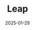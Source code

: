 ---  
layout: startup_page  
title: "Leap"  
id: "leap.energy"  
permalink: "/leapleap.energy01292025/"  
website: "https://www.leap.energy/"  
funding_round: "Series E"  
funding_amount: "$65M"  
investors: "Apis Partners, Owl Ventures, Jungle Ventures, Peak XV Partners"  
about: "Leap is a comprehensive international student mobility platform offering personalized guidance and solutions through a combination of human expertise and AI-powered tools. It provides services including counseling, visa assistance, education loans, and other financial products for international students, having served over one million students and partnered with more than 1,000 educational institutions."  
markets: "EdTech"  
hq: "Bangalore, Karnataka, India"  
founded_year: "2019"  
linkedin: "https://in.linkedin.com/company/leap-global-education"  
twitter: "https://twitter.com/leapdex"  
instagram: ""  
facebook: ""  
crunchbase: "https://www.crunchbase.com/organization/leap-finance?utm_source=linkedin&utm_medium=referral&utm_campaign=linkedin_companies&utm_content=profile_cta_anon&trk=funding_crunchbase"  
pitchbook: "https://pitchbook.com/profiles/company/226532-53"  

date_display: "29-Jan-2025"  
date: "2025-01-29"

# SEO Optimization  
meta_title: "Leap - Series E Funding ($65M)"  
meta_description: "Leap, Leap is a comprehensive international student mobility platform offering personalized guidance and solutions through a combination of human expertise ..."  
meta_keywords: "Leap, EdTech, Series E funding"  
canonical_url: "https://startup.projectstartups.com/leapleap.energy01292025/"  
---
